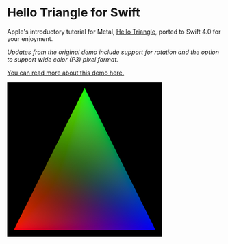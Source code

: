 # Hello Triangle for Swift

Apple's introductory tutorial for Metal, [Hello Triangle](https://developer.apple.com/documentation/metal/hello_triangle), ported to Swift 4.0 for your enjoyment. 

_Updates from the original demo include support for rotation and the option to support wide color (P3) pixel format._

[You can read more about this demo here.](https://medium.com/@heypete/hello-triangle-meet-swift-and-wide-color-6f9e246616d9)

![](triangle.jpg)
